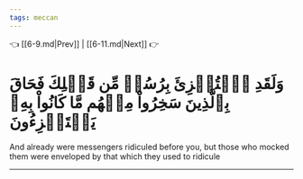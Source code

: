```yaml
---
tags: meccan
---
```


👈 [[6-9.md|Prev]] | [[6-11.md|Next]] 👉

# وَلَقَدِ ٱسۡتُهۡزِئَ بِرُسُلٖ مِّن قَبۡلِكَ فَحَاقَ بِٱلَّذِينَ سَخِرُواْ مِنۡهُم مَّا كَانُواْ بِهِۦ يَسۡتَهۡزِءُونَ

And already were messengers ridiculed before you, but those who mocked them were enveloped by that which they used to ridicule

---

